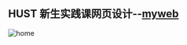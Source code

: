 ## HUST 新生实践课网页设计--[myweb](https://nuyoahwjl.github.io/wjl-home/)
![home](https://cdn.jsdelivr.net/gh//Nuyoahwjl/wjl-home/homepage.png)

